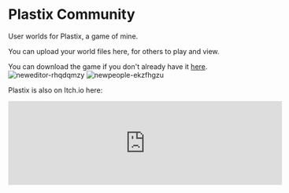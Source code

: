 <h1>Plastix Community</h1>
User worlds for Plastix, a game of mine.

You can upload your world files here, for others to play and view.

You can download the game if you don't already have it <a href=https://gamejolt.com/games/plastix/505572>here</a>.![neweditor-rhqdqmzy](https://user-images.githubusercontent.com/51975687/110043552-d150b280-7d04-11eb-8b5c-9c431016e203.png)
![newpeople-ekzfhgzu](https://user-images.githubusercontent.com/51975687/110043567-db72b100-7d04-11eb-9ed6-739d32596d89.png)

Plastix is also on Itch.io here:
<iframe frameborder="0" src="https://itch.io/embed/1011126?border_width=3&amp;bg_color=001797&amp;fg_color=fefec7&amp;link_color=17ab00&amp;border_color=ffffff" width="556" height="171"><a href="https://jonah-amos.itch.io/plastix">Plastix by Jonah Amos</a></iframe>
